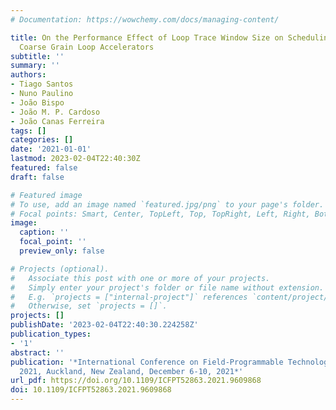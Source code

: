 ```yaml
---
# Documentation: https://wowchemy.com/docs/managing-content/

title: On the Performance Effect of Loop Trace Window Size on Scheduling for Configurable
  Coarse Grain Loop Accelerators
subtitle: ''
summary: ''
authors:
- Tiago Santos
- Nuno Paulino
- João Bispo
- João M. P. Cardoso
- João Canas Ferreira
tags: []
categories: []
date: '2021-01-01'
lastmod: 2023-02-04T22:40:30Z
featured: false
draft: false

# Featured image
# To use, add an image named `featured.jpg/png` to your page's folder.
# Focal points: Smart, Center, TopLeft, Top, TopRight, Left, Right, BottomLeft, Bottom, BottomRight.
image:
  caption: ''
  focal_point: ''
  preview_only: false

# Projects (optional).
#   Associate this post with one or more of your projects.
#   Simply enter your project's folder or file name without extension.
#   E.g. `projects = ["internal-project"]` references `content/project/deep-learning/index.md`.
#   Otherwise, set `projects = []`.
projects: []
publishDate: '2023-02-04T22:40:30.224258Z'
publication_types:
- '1'
abstract: ''
publication: '*International Conference on Field-Programmable Technology, (IC)FPT
  2021, Auckland, New Zealand, December 6-10, 2021*'
url_pdf: https://doi.org/10.1109/ICFPT52863.2021.9609868
doi: 10.1109/ICFPT52863.2021.9609868
---
```

